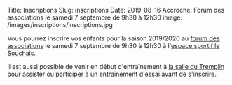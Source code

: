 Title: Inscriptions
Slug: inscriptions
Date: 2019-08-16
Accroche: Forum des associations le samedi 7 septembre de 9h30 à 12h30
image: /images/inscriptions/inscriptions.jpg

Vous pourrez inscrire vos enfants pour la saison 2019/2020 au [forum des
associations](https://www.carquefou.fr/agenda/forum-des-associations-2019/) le
samedi 7 septembre de 9h30 à 12h30 à l'[espace sportif le
Souchais](https://www.openstreetmap.org/directions?from=&to=47.30393%2C-1.50242#map=17/47.30393/-1.50427).

Il est aussi possible de venir en début d'entraînement à [la salle du
Tremplin](/infos.html#map) pour assister ou participer à un entraînement
d'essai avant de s'inscrire.

